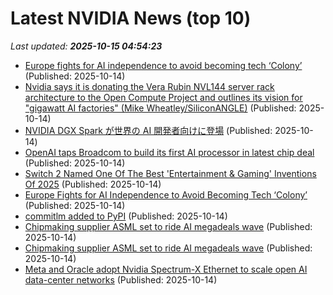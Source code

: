 # Latest NVIDIA News (top 10)
_Last updated: **2025-10-15 04:54:23**_

- [Europe fights for AI independence to avoid becoming tech ‘Colony’](https://www.bloomberg.com/news/articles/2025-10-14/europe-aims-for-ai-independence-to-avoid-reliance-on-us-and-china) (Published: 2025-10-14)
- [Nvidia says it is donating the Vera Rubin NVL144 server rack architecture to the Open Compute Project and outlines its vision for "gigawatt AI factories" (Mike Wheatley/SiliconANGLE)](https://www.techmeme.com/251014/p1) (Published: 2025-10-14)
- [NVIDIA DGX Spark が世界の AI 開発者向けに登場](https://prtimes.jp/main/html/rd/p/000000561.000012662.html) (Published: 2025-10-14)
- [OpenAI taps Broadcom to build its first AI processor in latest chip deal](https://indianexpress.com/article/technology/tech-news-technology/openai-taps-broadcom-to-build-its-first-ai-processor-in-latest-chip-deal-10305723/) (Published: 2025-10-14)
- [Switch 2 Named One Of The Best 'Entertainment & Gaming' Inventions Of 2025](https://www.nintendolife.com/news/2025/10/switch-2-named-one-of-the-best-entertainment-and-gaming-inventions-of-2025) (Published: 2025-10-14)
- [Europe Fights for AI Independence to Avoid Becoming Tech ‘Colony’](https://financialpost.com/pmn/business-pmn/europe-fights-for-ai-independence-to-avoid-becoming-tech-colony) (Published: 2025-10-14)
- [commitlm added to PyPI](https://pypi.org/project/commitlm/) (Published: 2025-10-14)
- [Chipmaking supplier ASML set to ride AI megadeals wave](https://economictimes.indiatimes.com/tech/technology/chipmaking-supplier-asml-set-to-ride-ai-megadeals-wave/articleshow/124543200.cms) (Published: 2025-10-14)
- [Chipmaking supplier ASML set to ride AI megadeals wave](https://www.channelnewsasia.com/business/chipmaking-supplier-asml-set-ride-ai-megadeals-wave-5400246) (Published: 2025-10-14)
- [Meta and Oracle adopt Nvidia Spectrum-X Ethernet to scale open AI data-center networks](https://www.digitimes.com/news/a20251014VL203/nvidia-meta-oracle-ethernet-infrastructure.html) (Published: 2025-10-14)
